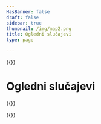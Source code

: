 ```yaml
---
HasBanner: false
draft: false
sidebar: true
thumbnail: /img/map2.png
title: Ogledni slučajevi
type: page

---
```

{{<content-start >}}
# Ogledni slučajevi
{{<usecases >}}

{{<content-end >}}
